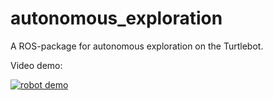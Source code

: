 # autonomous_exploration

A ROS-package for autonomous exploration on the Turtlebot.

Video demo:

[![robot demo](https://img.youtube.com/vi/LPkuKj-eKZ8/0.jpg)](https://www.youtube.com/watch?v=LPkuKj-eKZ8)
